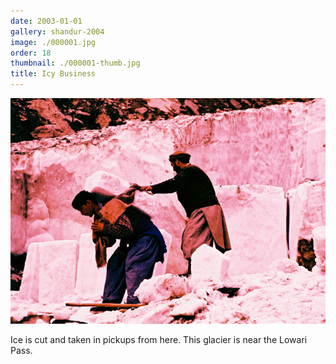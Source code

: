 ```yaml
---
date: 2003-01-01
gallery: shandur-2004
image: ./000001.jpg
order: 18
thumbnail: ./000001-thumb.jpg
title: Icy Business
---
```


![Icy Business](./000001.jpg)

Ice is cut and taken in pickups from here. This glacier is near the Lowari Pass.